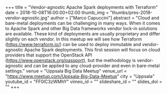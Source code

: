+++
title = "Vendor-agnostic Apache Spark deployments with Terraform"
date = 2018-10-08T16:00:00+02:00
thumb_img = "thumbs/pres-2018-vendor-agnostic.jpg"
author = ["Marco Capuccini"]
abstract = "Cloud and bare-metal deployments can be challenging in many ways. When it comes to Apache Spark and other Big Data frameworks vendor lock-in solutions are available. These kind of deployments are usually proprietary and differ slightly on each vendor. In this meetup we will see how Terraform (https://www.terraform.io/) can be used to deploy immutable and vendor-agnostic Apache Spark deployments. This first session will focus on cloud providers that support the OpenStack API (https://www.openstack.org/passport), but the methodology is vendor-agnostic and can be applied to any cloud-provider and even in bare-metal settings."
venue = "Uppsala Big Data Meetup"
venue_url = "https://www.meetup.com/Uppsala-Big-Data-Meetup"
city = "Uppsala"
youtube_id = "FF0lC3zWMhY"
vimeo_id = ""
slideshare_id = ""
slides_doi = ""
+++
